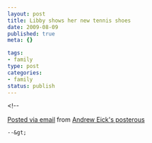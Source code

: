 ```yaml
--- 
layout: post
title: Libby shows her new tennis shoes
date: 2009-08-09
published: true
meta: {}

tags: 
- family
type: post
categories: 
- family
status: publish
---
```

&lt;!--  

  [Posted via email](http://posterous.com)   from [Andrew Eick's posterous](http://andreweick.posterous.com/libby-shows-her-new-tennis-shoes)  

    --&gt;
